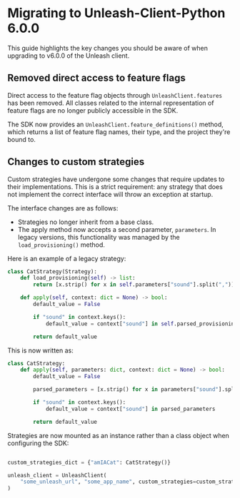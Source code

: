 # Migrating to Unleash-Client-Python 6.0.0

This guide highlights the key changes you should be aware of when upgrading to v6.0.0 of the Unleash client.

## Removed direct access to feature flags

Direct access to the feature flag objects through `UnleashClient.features` has been removed. All classes related to the internal representation of feature flags are no longer publicly accessible in the SDK.

The SDK now provides an `UnleashClient.feature_definitions()` method, which returns a list of feature flag names, their type, and the project they're bound to.

## Changes to custom strategies

Custom strategies have undergone some changes that require updates to their implementations. This is a strict requirement: any strategy that does not implement the correct interface will throw an exception at startup.

The interface changes are as follows:

- Strategies no longer inherit from a base class.
- The apply method now accepts a second parameter, `parameters`. In legacy versions, this functionality was managed by the `load_provisioning()` method.

Here is an example of a legacy strategy:

``` python
class CatStrategy(Strategy):
    def load_provisioning(self) -> list:
        return [x.strip() for x in self.parameters["sound"].split(",")]

    def apply(self, context: dict = None) -> bool:
        default_value = False

        if "sound" in context.keys():
            default_value = context["sound"] in self.parsed_provisioning

        return default_value
```

This is now written as:

``` python
class CatStrategy:
    def apply(self, parameters: dict, context: dict = None) -> bool:
        default_value = False

        parsed_parameters = [x.strip() for x in parameters["sound"].split(",")]

        if "sound" in context.keys():
            default_value = context["sound"] in parsed_parameters

        return default_value

```

Strategies are now mounted as an instance rather than a class object when configuring the SDK:

``` python

custom_strategies_dict = {"amIACat": CatStrategy()}

unleash_client = UnleashClient(
    "some_unleash_url", "some_app_name", custom_strategies=custom_strategies_dict
)

```